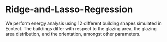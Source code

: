 # Ridge-and-Lasso-Regression
We perform energy analysis using 12 different building shapes simulated in Ecotect. The buildings differ with respect to the glazing area, the glazing area distribution, and the orientation, amongst other parameters.
